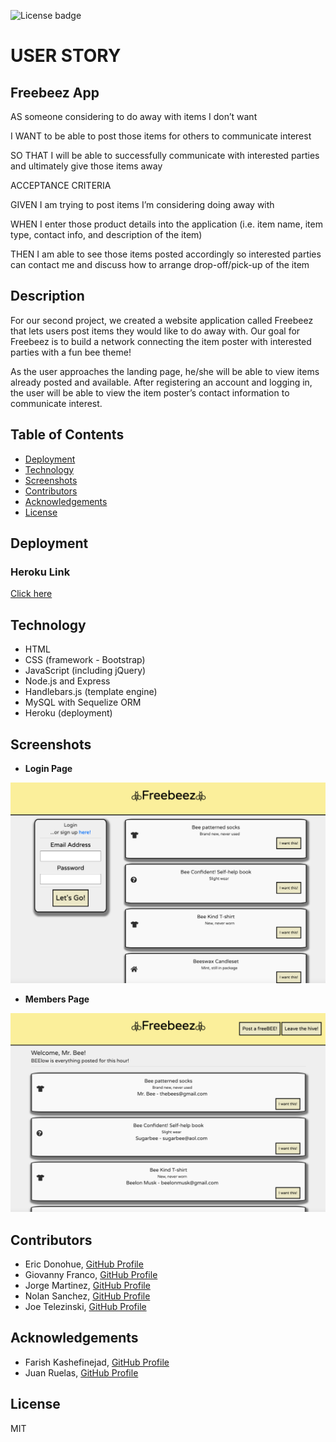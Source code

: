 ![License badge](https://img.shields.io/badge/License-MIT-brightgreen)

# USER STORY

## Freebeez App

AS someone considering to do away with items I don’t want

I WANT to be able to post those items for others to communicate interest 

SO THAT I will be able to successfully communicate with interested parties and ultimately give those items away

ACCEPTANCE CRITERIA

GIVEN I am trying to post items I’m considering doing away with

WHEN I enter those product details into the application (i.e. item name, item type, contact info, and description of the item)

THEN I am able to see those items posted accordingly so interested parties can contact me and discuss how to arrange drop-off/pick-up of the item

## Description 

For our second project, we created a website application called Freebeez that lets users post items they would like to do away with.  Our goal for Freebeez is to build a network connecting the item poster with interested parties with a fun bee theme!

As the user approaches the landing page, he/she will be able to view items already posted and available.  After registering an account and logging in, the user will be able to view the item poster’s contact information to communicate interest.

## Table of Contents

* [Deployment](#deployment)
* [Technology](#technology)
* [Screenshots](#screenshots)
* [Contributors](#contributors)
* [Acknowledgements](#acknowledgements)
* [License](#license)

## Deployment
### Heroku Link

[Click here](https://project2-group5.herokuapp.com/)

## Technology

* HTML
* CSS (framework - Bootstrap)
* JavaScript (including jQuery)
* Node.js and Express
* Handlebars.js (template engine)
* MySQL with Sequelize ORM
* Heroku (deployment)

## Screenshots

* **Login Page**
<img src="readmeimages/login.png" width="600">

* **Members Page**
<img src="readmeimages/members.png" width="600">
 
## Contributors

* Eric Donohue, [GitHub Profile](https://github.com/edonohue8)
* Giovanny Franco, [GitHub Profile](https://github.com/gfranco19)
* Jorge Martinez, [GitHub Profile](https://github.com/jamjorge21)
* Nolan Sanchez, [GitHub Profile](https://github.com/Nolanws1)
* Joe Telezinski, [GitHub Profile](https://github.com/telezinski)

## Acknowledgements

* Farish Kashefinejad, [GitHub Profile](https://github.com/farishkash)
* Juan Ruelas, [GitHub Profile](https://github.com/ChannelJuanNews)

## License

MIT
